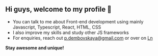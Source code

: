 ## Hi guys, welcome to my profile :rocket:

* You can talk to me about Front-end development using mainly Javascript, Typescript, React, HTML, CSS
* I also improve my skills and study other JS frameworks
* For enquiries, reach out p.dembovskaya@gmail.com or over on [Ln](https://www.linkedin.com/in/polinad/)

**Stay awesome and unique!**

